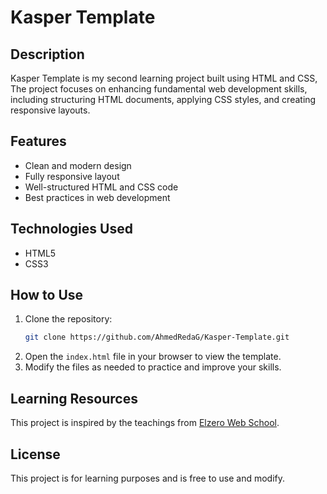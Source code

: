 # Kasper Template

## Description
Kasper Template is my second learning project built using HTML and CSS, The project focuses on enhancing fundamental web development skills, including structuring HTML documents, applying CSS styles, and creating responsive layouts.

## Features
- Clean and modern design
- Fully responsive layout
- Well-structured HTML and CSS code
- Best practices in web development

## Technologies Used
- HTML5
- CSS3

## How to Use
1. Clone the repository:
   ```sh
   git clone https://github.com/AhmedRedaG/Kasper-Template.git
   ```
2. Open the `index.html` file in your browser to view the template.
3. Modify the files as needed to practice and improve your skills.

## Learning Resources
This project is inspired by the teachings from [Elzero Web School](https://www.elzero.org/).

## License
This project is for learning purposes and is free to use and modify.
